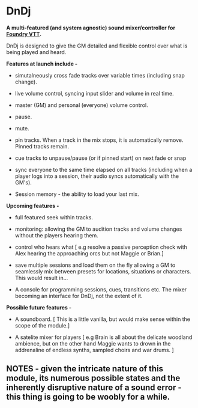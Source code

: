 # DnDj

**A multi-featured (and system agnostic) sound mixer/controller for [Foundry VTT](https://foundryvtt.com).**

DnDj is designed to give the GM detailed and flexible control over what is being played and heard.

**Features at launch include -**

- simutalneously cross fade tracks over variable times (including snap change).

- live volume control, syncing input slider and volume in real time.

- master (GM) and personal (everyone) volume control.

- pause.

- mute.

- pin tracks. When a track in the mix stops, it is automatically remove. Pinned tracks remain. 

- cue tracks to unpause/pause (or if pinned start) on next fade or snap

- sync everyone to the same time elapsed on all tracks (including when a player logs into a session, their audio syncs automatically with the GM's).

- Session memory - the ability to load your last mix.

**Upcoming features -**

- full featured seek within tracks.

- monitoring: allowing the GM to audition tracks and volume changes without the players hearing them.

- control who hears what [ e.g resolve a passive perception check with Alex hearing the approaching orcs but not Maggie or Brian.]

- save multiple sessions and load them on the fly allowing a GM to seamlessly mix between presets for locations, situations or characters. This would result in...

- A console for programming sessions, cues, transitions etc. The mixer becoming an interface for DnDj, not the extent of it. 

**Possible future features -**

- A soundboard. [ This is a little vanilla, but would make sense within the scope of the module.]

- A satelite mixer for players [ e.g Brain is all about the delicate woodland ambience, but on the other hand Maggie wants to drown in the addrenaline of endless synths, sampled choirs and war drums. ]


## NOTES - given the intricate nature of this module, its numerous possible states and the inherently disruptive nature of a sound error - this thing is going to be woobly for a while.
